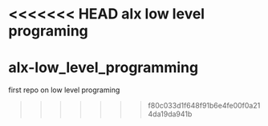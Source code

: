 <<<<<<< HEAD
 alx low level programing 
=======
# alx-low_level_programming
first repo on low level programing
>>>>>>> f80c033d1f648f91b6e4fe00f0a214da19da941b
